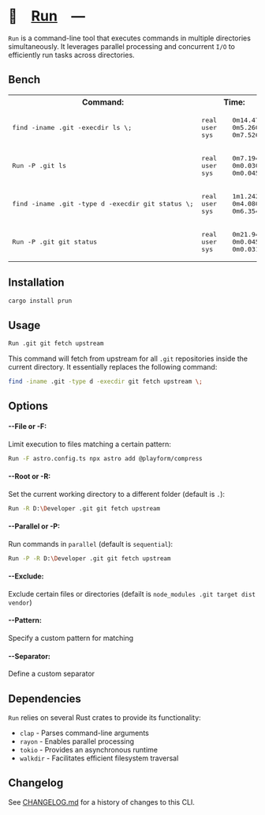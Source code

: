# 🍺 [Run] —

`Run` is a command-line tool that executes commands in multiple directories
simultaneously. It leverages parallel processing and concurrent `I/O` to
efficiently run tasks across directories.

[Run]: HTTPS://crates.io/crates/prun

## Bench

<table>
	<tr>
		<th>Command:</th>
		<th>Time:</th>
	</tr>
	<tr>
		<td>
			<pre>find -iname .git -execdir ls \;</pre>
		</td>
		<td>
			<pre>real    0m14.476s
user    0m5.260s
sys     0m7.526s</pre>
		</td>
	</tr>
	<tr>
		<td>
			<pre>Run -P .git ls</pre>
		</td>
		<td>
			<pre>real    0m7.194s
user    0m0.030s
sys     0m0.045s</pre>
		</td>
	</tr>
	<tr>
		<td>
			<pre>find -iname .git -type d -execdir git status \;</pre>
		</td>
		<td>
			<pre>real    1m1.242s
user    0m4.080s
sys     0m6.354s</pre>
		</td>
	</tr>
	<tr>
		<td>
			<pre>Run -P .git git status</pre>
		</td>
		<td>
			<pre>real    0m21.947s
user    0m0.045s
sys     0m0.031s</pre>
		</td>
	</tr>
</table>

## Installation

```sh
cargo install prun
```

## Usage

```sh
Run .git git fetch upstream
```

This command will fetch from upstream for all `.git` repositories inside the
current directory. It essentially replaces the following command:

```sh
find -iname .git -type d -execdir git fetch upstream \;
```

## Options

#### --File or -F:

Limit execution to files matching a certain pattern:

```sh
Run -F astro.config.ts npx astro add @playform/compress
```

#### --Root or -R:

Set the current working directory to a different folder (default is `.`):

```sh
Run -R D:\Developer .git git fetch upstream
```

#### --Parallel or -P:

Run commands in `parallel` (default is `sequential`):

```sh
Run -P -R D:\Developer .git git fetch upstream
```

#### --Exclude:

Exclude certain files or directories (defailt is
`node_modules .git target dist vendor`)

#### --Pattern:

Specify a custom pattern for matching

#### --Separator:

Define a custom separator

## Dependencies

`Run` relies on several Rust crates to provide its functionality:

-   `clap` - Parses command-line arguments
-   `rayon` - Enables parallel processing
-   `tokio` - Provides an asynchronous runtime
-   `walkdir` - Facilitates efficient filesystem traversal

[Run]: HTTPS://crates.io/crates/prun

## Changelog

See [CHANGELOG.md](CHANGELOG.md) for a history of changes to this CLI.
